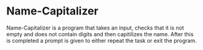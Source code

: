 # Name-Capitalizer

Name-Capitalizer is a program that takes an input, checks that it is not empty and does not contain digits and then capitilizes the name.
After this is completed a prompt is given to either repeat the task or exit the program.
